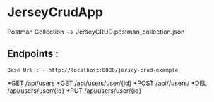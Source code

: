 # JerseyCrudApp

Postman Collection --> JerseyCRUD.postman_collection.json

## Endpoints :
    Base Url : - http://localhost:8080/jersey-crud-example

*GET   /api/users
*GET   /api/users/user/{id}
*POST  /api//users/
*DEL   /api/users/user/{id}
*PUT   /api/users/user/{id}
